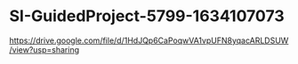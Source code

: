 # SI-GuidedProject-5799-1634107073

<!-- Video demo -->
https://drive.google.com/file/d/1HdJQp6CaPoqwVA1vpUFN8yqacARLDSUW/view?usp=sharing
